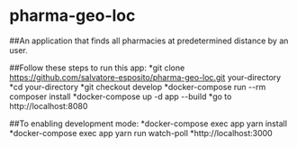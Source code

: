 # pharma-geo-loc
##An application that finds all pharmacies at predetermined distance by an user.

##Follow these steps to run this app:
*git clone https://github.com/salvatore-esposito/pharma-geo-loc.git your-directory
*cd your-directory
*git checkout develop
*docker-compose run --rm composer install
*docker-compose up -d app --build
*go to http://localhost:8080

##To enabling development mode:
*docker-compose exec app yarn install
*docker-compose exec app yarn run watch-poll
*http://localhost:3000
